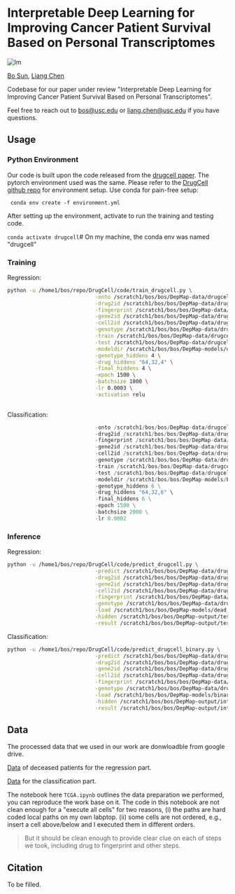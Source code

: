 # Interpretable Deep Learning for Improving Cancer Patient Survival Based on Personal Transcriptomes

![Im](https://i.imgur.com/XWjDUTW.jpg)



[Bo Sun](bsun0802.github.io), [Liang Chen](https://lianglab.usc.edu/people.html)

Codebase for our paper under review "Interpretable Deep Learning for Improving Cancer Patient Survival Based on Personal Transcriptomes".

Feel free to reach out to bos@usc.edu or liang.chen@usc.edu if you have questions.

## Usage

### Python Environment

Our code is built upon the code released from the [drugcell paper](https://www.cell.com/cancer-cell/pdf/S1535-6108(20)30488-8.pdf). The pytorch environment used was the same. Please refer to the [DrugCell github repo](https://github.com/idekerlab/DrugCell) for environment setup. Use conda for pain-free setup:

` conda env create -f environment.yml`



After setting up the environment, activate to run the training and testing code. 

`conda activate drugcell`# On my machine, the conda env was named "drugcell" 



### Training

Regression:

```bash
python -u /home1/bos/repo/DrugCell/code/train_drugcell.py \
                            -onto /scratch1/bos/bos/DepMap-data/drugcell-GDC-dead-patient/drugcell_ont.txt \
                            -drug2id /scratch1/bos/bos/DepMap-data/drugcell-GDC-dead-patient/drug2ind.txt \
                            -fingerprint /scratch1/bos/bos/DepMap-data/drugcell-GDC-dead-patient/drug2fingerprint.txt \
                            -gene2id /scratch1/bos/bos/DepMap-data/drugcell-GDC-dead-patient/gene2ind.txt \
                            -cell2id /scratch1/bos/bos/DepMap-data/drugcell-GDC-dead-patient/cell2ind.txt \
                            -genotype /scratch1/bos/bos/DepMap-data/drugcell-GDC-dead-patient/cell2expr_zscore.txt \
                            -train /scratch1/bos/bos/DepMap-data/drugcell-GDC-dead-patient/drugcell_train_log_v2.txt  \
                            -test /scratch1/bos/bos/DepMap-data/drugcell-GDC-dead-patient/drugcell_val_log_v2.txt  \
                            -modeldir /scratch1/bos/bos/DepMap-models/dead_interp \
                            -genotype_hiddens 4 \
                            -drug_hiddens "64,32,4" \
                            -final_hiddens 4 \
                            -epoch 1500 \
                            -batchsize 1000 \
                            -lr 0.0003 \
                            -activation relu 
                            
```

Classification:

```python -u /home1/bos/repbasho/DrugCell/code/train_drugcell_binary.py \
                            -onto /scratch1/bos/bos/DepMap-data/drugcell-GDC-alive-patient/drugcell_ont.txt \
                            -drug2id /scratch1/bos/bos/DepMap-data/drugcell-GDC-alive-patient/drug2ind.txt \
                            -fingerprint /scratch1/bos/bos/DepMap-data/drugcell-GDC-alive-patient/drug2fingerprint.txt \
                            -gene2id /scratch1/bos/bos/DepMap-data/drugcell-GDC-alive-patient/gene2ind.txt \
                            -cell2id /scratch1/bos/bos/DepMap-data/drugcell-GDC-alive-patient/cell2ind.txt \
                            -genotype /scratch1/bos/bos/DepMap-data/drugcell-GDC-alive-patient/cell2expr_zscore.txt \
                            -train /scratch1/bos/bos/DepMap-data/drugcell-GDC-alive-patient/drugcell_train_v2.txt  \
                            -test /scratch1/bos/bos/DepMap-data/drugcell-GDC-alive-patient/drugcell_val_v2.txt  \
                            -modeldir /scratch1/bos/bos/DepMap-models/binary_interp \
                            -genotype_hiddens 6 \
                            -drug_hiddens "64,32,6" \
                            -final_hiddens 6 \
                            -epoch 1500 \
                            -batchsize 2000 \
                            -lr 0.0002
```

### Inference

Regression:

```bash
python -u /home1/bos/repo/DrugCell/code/predict_drugcell.py \
                            -predict /scratch1/bos/bos/DepMap-data/drugcell-GDC-dead-patient/drugcell_test_log_v2.txt \
                            -drug2id /scratch1/bos/bos/DepMap-data/drugcell-GDC-dead-patient/drug2ind.txt \
                            -gene2id /scratch1/bos/bos/DepMap-data/drugcell-GDC-dead-patient/gene2ind.txt \
                            -cell2id /scratch1/bos/bos/DepMap-data/drugcell-GDC-dead-patient/cell2ind.txt \
                            -fingerprint /scratch1/bos/bos/DepMap-data/drugcell-GDC-dead-patient/drug2fingerprint.txt \
                            -genotype /scratch1/bos/bos/DepMap-data/drugcell-GDC-dead-patient/cell2expr_zscore.txt \
                            -load /scratch1/bos/bos/DepMap-models/dead_interp/model_1440.pt \
                            -hidden /scratch1/bos/bos/DepMap-output/test_dead/hidden \
                            -result /scratch1/bos/bos/DepMap-output/test_dead/result 
```



Classification:

```bash
python -u /home1/bos/repo/DrugCell/code/predict_drugcell_binary.py \
                            -predict /scratch1/bos/bos/DepMap-data/drugcell-GDC-alive-patient/drugcell_interpret.txt \
                            -drug2id /scratch1/bos/bos/DepMap-data/drugcell-GDC-alive-patient/drug2ind.txt \
                            -gene2id /scratch1/bos/bos/DepMap-data/drugcell-GDC-alive-patient/gene2ind.txt \
                            -cell2id /scratch1/bos/bos/DepMap-data/drugcell-GDC-alive-patient/cell2ind.txt \
                            -fingerprint /scratch1/bos/bos/DepMap-data/drugcell-GDC-alive-patient/drug2fingerprint.txt \
                            -genotype /scratch1/bos/bos/DepMap-data/drugcell-GDC-alive-patient/cell2expr_zscore.txt \
                            -load /scratch1/bos/bos/DepMap-models/binary_interp/model_1380.pt \
                            -hidden /scratch1/bos/bos/DepMap-output/int_binary/hidden \
                            -result /scratch1/bos/bos/DepMap-output/int_binary/result
```



## Data

The processed data that we used in our work are donwloadble from google drive. 

[Data](https://drive.google.com/file/d/10_oMfrG4dmg1eZCZQnn4V7g2lHdxfY82/view?usp=sharing) of deceased patients for the regression part.

[Data](https://drive.google.com/file/d/1W7wn1RiqrIsigqnrLneYe46Gtu42J5YM/view?usp=sharing) for the classification part.



The notebook here `TCGA.ipynb` outlines the data preparation we performed, you can reproduce the work base on it. The code in this notebook are not clean enough for a "execute all cells" for two reasons, (i) the paths are hard coded local paths on my own labptop. (ii) some cells are not ordered, e.g., insert a cell above/below and I executed them in different orders. 

> But it should be clean enough to provide clear clue on each of steps we took, including drug to fingerprint and other steps.





## Citation

To be filled. 